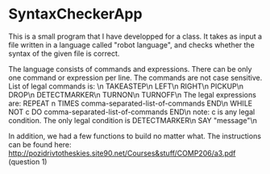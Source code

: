 # SyntaxCheckerApp
This is a small program that I have developped for a class.
It takes as input a file written in a language called "robot language", 
and checks whether the syntax of the given file is correct.

The language consists of commands and expressions.
There can be only one command or expression per line.
The commands are not case sensitive.
List of legal commands is: \n
  TAKEASTEP\n
  LEFT\n
  RIGHT\n
  PICKUP\n
  DROP\n
  DETECTMARKER\n
  TURNON\n
  TURNOFF\n
The legal expressions are:
  REPEAT n TIMES comma-separated-list-of-commands END\n
  WHILE NOT c DO comma-separated-list-of-commands END\n
    note: c is any legal condition. The only legal condition is DETECTMARKER\n
  SAY "message"\n
  
In addition, we had a few functions to build no matter what. 
The instructions can be found here: http://pozidrivtotheskies.site90.net/Courses&stuff/COMP206/a3.pdf (question 1)
